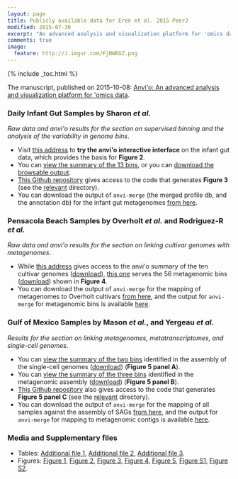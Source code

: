 ```yaml
---
layout: page
title: Publicly available data for Eren et al. 2015 PeerJ
modified: 2015-07-30
excerpt: "An advanced analysis and visualization platform for 'omics data"
comments: true
image:
  feature: http://i.imgur.com/FjNWEGZ.png
---
```


{% include _toc.html %}

The manuscript, published on 2015-10-08: [Anvi'o: An advanced analysis and visualization platform for 'omics data](https://peerj.com/articles/1319/).

### Daily Infant Gut Samples by Sharon _et al._

_Raw data and anvi'o results for the section on supervised binning and the analysis of the variability in genome bins_.

* Visit [this address](http://umkk2268fc06.merenbey.koding.io:8080) to **try the anvi'o interactive interface** on the infant gut data, which provides the basis for **Figure 2**.
* You can [view the summary of the 13 bins](http://anvio.org/data/INFANT-CLC-SUMMARY-SUPERVISED), or you can [download the browsable output](http://anvio.org/data/INFANT-CLC-SUMMARY-SUPERVISED.tar.gz).
* [This Github repository](https://github.com/meren/anvio-methods-paper-analyses) gives access to the code that generates **Figure 3** (see the [relevant](https://github.com/meren/anvio-methods-paper-analyses/tree/master/SHARON_et_al/VARIABILITY_REPORTS) directory).
* You can download the output of `anvi-merge` (the merged profile db, and the annotation db) for the infant gut metagenomes [from here](http://dx.doi.org/10.6084/m9.figshare.1499236).

### Pensacola Beach Samples by Overholt _et al._ and Rodriguez-R _et al._

_Raw data and anvi'o results for the section on linking cultivar genomes with metagenomes_.

* While [this address](http://anvio.org/data/OVERHOLT-CULTIVARS-SUMMARY) gives access to the anvi'o summary of the ten cultivar genomes ([download](http://anvio.org/data/OVERHOLT-CULTIVARS-SUMMARY.tar.gz)), [this one](http://anvio.org/data/RODRIGUEZ-R-MG-SUMMARY) serves the 56 metagenomic bins ([download](http://anvio.org/data/RODRIGUEZ-R-MG-SUMMARY.tar.gz)) shown in **Figure 4**.
* You can download the output of `anvi-merge` for the mapping of metagenomes to Overholt cultivars [from here](http://dx.doi.org/10.6084/m9.figshare.1499234), and the output for `anvi-merge` for metagenomic bins is available [here](http://dx.doi.org/10.6084/m9.figshare.1499248).

### Gulf of Mexico Samples by Mason _et al._, and Yergeau _et al._

_Results for the section on linking metagenomes, metatranscriptomes, and single-cell genomes_.

* You can [view the summary of the two bins](http://anvio.org/data/MASON-SAGs-SUMMARY-SUPERVISED) identified in the assembly of the single-cell genomes ([download](http://anvio.org/data/MASON-SAGs-SUMMARY-SUPERVISED.tar.gz)) (**Figure 5 panel A**).
* You can [view the summary of the three bins](http://anvio.org/data/MASON-YERGEAU-MG-SUMMARY-SUPERVISED) identified in the metagenomic assembly ([download](http://anvio.org/data/MASON-YERGEAU-MG-SUMMARY-SUPERVISED.tar.gz)) (**Figure 5 panel B**).
* [This Github repository](https://github.com/meren/anvio-methods-paper-analyses) also gives access to the code that generates **Figure 5 panel C** (see the [relevant](https://github.com/meren/anvio-methods-paper-analyses/tree/master/MASON_et_al/SCATTER_PLOTS) directory).
* You can download the output of `anvi-merge` for the mapping of all samples against the assembly of SAGs [from here](http://dx.doi.org/10.6084/m9.figshare.1499235), and the output for `anvi-merge` for mapping to metagenomic contigs is available [here](http://dx.doi.org/10.6084/m9.figshare.1499246).


### Media and Supplementary files

* Tables: [Additional file 1](http://dx.doi.org/10.6084/m9.figshare.1499237), [Additional file 2](http://dx.doi.org/10.6084/m9.figshare.1499238), [Additional file 3](http://dx.doi.org/10.6084/m9.figshare.1499239).
* Figures: [Figure 1](http://dx.doi.org/10.6084/m9.figshare.1499240), [Figure 2](http://dx.doi.org/10.6084/m9.figshare.1499241), [Figure 3](http://dx.doi.org/10.6084/m9.figshare.1499242), [Figure 4](http://dx.doi.org/10.6084/m9.figshare.1499243), [Figure 5](http://dx.doi.org/10.6084/m9.figshare.1499244), [Figure S1](http://dx.doi.org/10.6084/m9.figshare.1499245), [Figure S2](http://dx.doi.org/10.6084/m9.figshare.1499247).




<div style="display: block; height: 200px;">&nbsp;</div>
